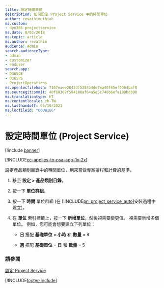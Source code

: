 ```yaml
---
title: 設定時間單位
description: 如何設定 Project Service 中的時間單位
author: revathimuthiah
ms.custom:
- dyn365-projectservice
ms.date: 8/03/2018
ms.topic: article
ms.author: revathim
audience: Admin
search.audienceType:
- admin
- customizer
- enduser
search.app:
- D365CE
- D365PS
- ProjectOperations
ms.openlocfilehash: 7167eaee2842df5358b4de7ea40f65ef0364baf8
ms.sourcegitcommit: 40f68387f594180af64a5e5c748b6efa188bd300
ms.translationtype: HT
ms.contentlocale: zh-TW
ms.lasthandoff: 05/10/2021
ms.locfileid: "6008166"
---
```

# <a name="set-up-time-units-project-service"></a>設定時間單位 (Project Service)

[!include [banner](../includes/psa-now-project-operations.md)]

[!INCLUDE[cc-applies-to-psa-app-1x-2x](../includes/cc-applies-to-psa-app-1x-2x.md)]

設定產品類別目錄中的時間單位，用來當做專案排程和計費的基準。  
  
1. 移至 **設定 > 產品類別目錄**。  
  
2. 按一下 **單位群組**。  
  
3. 按一下 **時間** 單位群組 (在 [!INCLUDE[pn_project_service_auto](../includes/pn-project-service-auto.md)]安裝過程中建立)。  
  
4. 在 **單位** 索引標籤上，按一下 **新增單位**，然後視需要變更值。 視需要新增多個單位。 例如，您可能會想要建立下列單位：  
  
   - **日** 搭配 **基礎單位** = **小時** 和 **數量** = 8  
  
   - **週** 搭配 **基礎單位** = **日** 和 **數量** = 5  
  
### <a name="see-also"></a>請參閱  
 [設定 Project Service](../psa/configure.md)


[!INCLUDE[footer-include](../includes/footer-banner.md)]